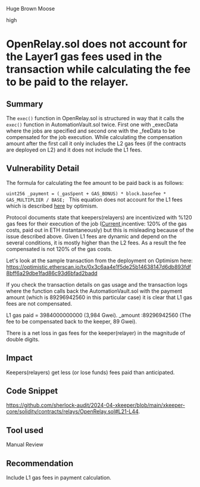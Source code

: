 Huge Brown Moose

high

# OpenRelay.sol does not account for the Layer1 gas fees used in the transaction while calculating the fee to be paid to the relayer.

## Summary

The `exec()` function in OpenRelay.sol is structured in way that it calls the `exec()` function in AutomationVault.sol twice. First one with _execData where the jobs are specified and second one with the _feeData to be compensated for the job execution. While calculating the compensation amount after the first call it only includes the L2 gas fees (if the contracts are deployed on L2) and it does not include the L1 fees.



## Vulnerability Detail

The formula for calculating the fee amount to be paid back is as follows: 

`uint256 _payment = (_gasSpent + GAS_BONUS) * block.basefee * GAS_MULTIPLIER / BASE;
`
This equation does not account for the L1 fees which is described [here](https://docs.optimism.io/stack/transactions/fees#the-l1-data-fee) by optimism. 

Protocol documents state that keepers(relayers) are incentivized with %120 gas fees for their execution of the job ([Current ](https://docs.xkeeper.network/content/how-to/open_relay.html)incentive: 120% of the gas costs, paid out in ETH instantaneously) but this is misleading because of the issue described above. Given L1 fees are dynamic and depend on the several conditions, it is mostly higher than the L2 fees.  As a result the fee compensated is not 120% of the gas costs.

Let's look at the sample transaction from the deployment on Optimism here: https://optimistic.etherscan.io/tx/0x3c6aa4e1f5de25b14638147d6db893fdf8bff6a29dbe1fad86c93d6bfad2badd

If you check the transaction details on gas usage and the transaction logs where the function calls back the AutomationVault.sol with the payment amount (which is 89296942560 in this particular case) it is clear that L1 gas fees are not compensated. 

L1 gas paid = 3984000000000 (3,984 Gwei).
_amount :89296942560 (The fee to be compensated back to the keeper, 89 Gwei).

There is a net loss in gas fees for the keeper(relayer) in the magnitude of double digits.




## Impact

Keepers(relayers) get less (or lose funds) fees paid than anticipated. 

## Code Snippet

https://github.com/sherlock-audit/2024-04-xkeeper/blob/main/xkeeper-core/solidity/contracts/relays/OpenRelay.sol#L21-L44.

## Tool used

Manual Review

## Recommendation

Include L1 gas fees in payment calculation.
